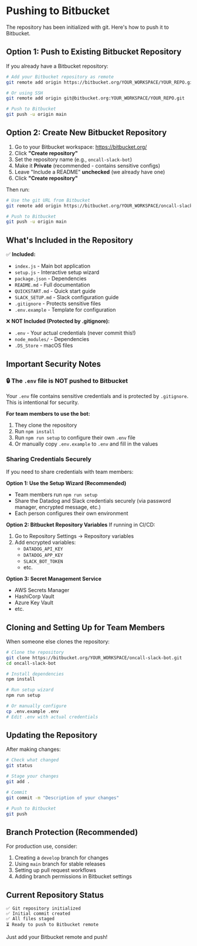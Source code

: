 # Pushing to Bitbucket

The repository has been initialized with git. Here's how to push it to Bitbucket.

## Option 1: Push to Existing Bitbucket Repository

If you already have a Bitbucket repository:

```bash
# Add your Bitbucket repository as remote
git remote add origin https://bitbucket.org/YOUR_WORKSPACE/YOUR_REPO.git

# Or using SSH
git remote add origin git@bitbucket.org:YOUR_WORKSPACE/YOUR_REPO.git

# Push to Bitbucket
git push -u origin main
```

## Option 2: Create New Bitbucket Repository

1. Go to your Bitbucket workspace: https://bitbucket.org/
2. Click **"Create repository"**
3. Set the repository name (e.g., `oncall-slack-bot`)
4. Make it **Private** (recommended - contains sensitive configs)
5. Leave "Include a README" **unchecked** (we already have one)
6. Click **"Create repository"**

Then run:

```bash
# Use the git URL from Bitbucket
git remote add origin https://bitbucket.org/YOUR_WORKSPACE/oncall-slack-bot.git

# Push to Bitbucket
git push -u origin main
```

## What's Included in the Repository

✅ **Included:**
- `index.js` - Main bot application
- `setup.js` - Interactive setup wizard
- `package.json` - Dependencies
- `README.md` - Full documentation
- `QUICKSTART.md` - Quick start guide
- `SLACK_SETUP.md` - Slack configuration guide
- `.gitignore` - Protects sensitive files
- `.env.example` - Template for configuration

❌ **NOT Included (Protected by .gitignore):**
- `.env` - Your actual credentials (never commit this!)
- `node_modules/` - Dependencies
- `.DS_Store` - macOS files

## Important Security Notes

### 🔒 The `.env` file is NOT pushed to Bitbucket

Your `.env` file contains sensitive credentials and is protected by `.gitignore`. This is intentional for security.

**For team members to use the bot:**

1. They clone the repository
2. Run `npm install`
3. Run `npm run setup` to configure their own `.env` file
4. Or manually copy `.env.example` to `.env` and fill in the values

### Sharing Credentials Securely

If you need to share credentials with team members:

**Option 1: Use the Setup Wizard (Recommended)**
- Team members run `npm run setup`
- Share the Datadog and Slack credentials securely (via password manager, encrypted message, etc.)
- Each person configures their own environment

**Option 2: Bitbucket Repository Variables**
If running in CI/CD:
1. Go to Repository Settings → Repository variables
2. Add encrypted variables:
   - `DATADOG_API_KEY`
   - `DATADOG_APP_KEY`
   - `SLACK_BOT_TOKEN`
   - etc.

**Option 3: Secret Management Service**
- AWS Secrets Manager
- HashiCorp Vault
- Azure Key Vault
- etc.

## Cloning and Setting Up for Team Members

When someone else clones the repository:

```bash
# Clone the repository
git clone https://bitbucket.org/YOUR_WORKSPACE/oncall-slack-bot.git
cd oncall-slack-bot

# Install dependencies
npm install

# Run setup wizard
npm run setup

# Or manually configure
cp .env.example .env
# Edit .env with actual credentials
```

## Updating the Repository

After making changes:

```bash
# Check what changed
git status

# Stage your changes
git add .

# Commit
git commit -m "Description of your changes"

# Push to Bitbucket
git push
```

## Branch Protection (Recommended)

For production use, consider:
1. Creating a `develop` branch for changes
2. Using `main` branch for stable releases
3. Setting up pull request workflows
4. Adding branch permissions in Bitbucket settings

## Current Repository Status

```
✅ Git repository initialized
✅ Initial commit created
✅ All files staged
⏳ Ready to push to Bitbucket remote
```

Just add your Bitbucket remote and push!
